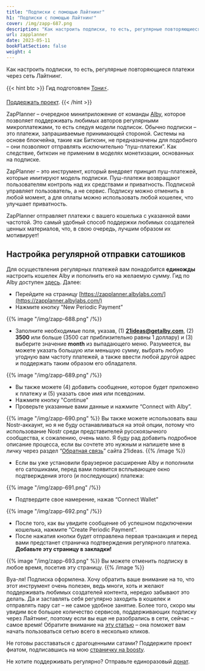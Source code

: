 ```yaml
---
title: "Подписки с помощью Лайтнинг"
h1: "Подписки с помощью Лайтнинг"
cover: /img/zapp-687.png
description: "Как настроить подписки, то есть, регулярные повторяющиеся платежи через сеть Лайтнинг."
url: zapplanner
date: 2023-05-11
bookFlatSection: false
weight: 4
---
```


Как настроить подписки, то есть, регулярные повторяющиеся платежи через сеть Лайтнинг.

{{< hint btc >}}
Гид подготовлен [Тони⚡️](https://snort.social/p/npub10awzknjg5r5lajnr53438ndcyjylgqsrnrtq5grs495v42qc6awsj45ys7). 

[Поддержать проект](/contribute).
{{< /hint >}}

ZapPlanner – очередное миниприложение от команды [Alby](/alby-i-nostr), которое позволяет поддерживать любимых авторов регулярными микроплатежами, то есть следуя модели подписок. Обычно подписки – это платежи, запрашиваемые принимающей стороной. Системы на основе блокчейна, такие как Биткоин, не предназначены для подобного – они позволяют отправлять исключительно “пуш-платежи”. Как следствие, биткоин не применим в моделях монетизации, основанных на подписке.

ZapPlanner – это инструмент, который внедряет принцип пуш-платежей, которые имитируют модель подписки. Пуш-платежи возвращают пользователям контроль над их средствами и приватность. Подпиской управляет пользователь, а не сервис. Подписку можно отменить в любой момент, а для оплаты можно использовать любой кошелек, что улучшает приватность.

ZapPlanner отправляет платежи с вашего кошелька с указанной вами частотой. Это самый удобный способ поддержки любимых создателей ценных материалов, что, в свою очередь, лучшим образом их мотивирует!

## Настройка регулярной отправки сатошиков

Для осуществления регулярных платежей вам понадобится **единожды** настроить кошелек Alby и пополнить его на желаемую сумму. Гид по Alby доступен [здесь](/alby-i-nostr). Далее:

- Перейдите на страницу [https://zapplanner.albylabs.com/](https://zapplanner.albylabs.com/)
- Нажмите кнопку "New Periodic Payment”

{{% image "/img/zapp-688.png" /%}}

- Заполните необходимые поля, указав, (1) **21ideas@getalby.com**, (2) **3500** или больше (3500 сат приблизительно равны 1 доллару) и (3) выберите значение **month** из выпадающего меню. Разумеется, вы можете указать большую или меньшую сумму, выбрать любую угодную вам частоту платежей, а также ввести любой другой адрес и поддержать таким образом его обладателя.

{{% image "/img/zapp-689.png" /%}}

- Вы также можете (4) добавить сообщение, которое будет приложено к платежу и (5) указать свое имя или псевдоним.
- Нажмите кнопку "Continue"
- Проверьте указанные вами данные и нажмите “Connect with Alby”.

{{% image "/img/zapp-690.png" %}}
Вы также можете использовать ваш Nostr-аккаунт, но я не буду останавливаться на этой опции, потому что использование Nostr среди представителей русскоязычного сообщества, к сожалению, очень мало. Я буду рад добавить подробное описание процесса, если вы сочтете это нужным и напишете мне в личку через раздел “[Обратная связь](/feedback)” сайта 21ideas.
{{% /image %}}

- Если вы уже установили браузерное расширение Alby и пополнили его сатошиками, перед вами появится всплывающее окно подтверждения этого (и последующих) платежа:

{{% image "/img/zapp-691.png" /%}}

- Подтвердите свое намерение, нажав “Connect Wallet”

{{% image "/img/zapp-692.png" /%}}

- После того, как вы увидите сообщение об успешном подключении кошелька, нажмите “Create Periodic Payment”.
- После нажатия кнопки будет отправлена первая транзакция и перед вами предстанет страничка подтверждения регулярного платежа. **Добавьте эту страницу в закладки!**

{{% image "/img/zapp-693.png" %}}
Вы можете отменить подписку в любое время, посетив эту страницу.
{{% /image %}}

Вуа-ля! Подписка оформлена. Хочу обратить ваше внимание на то, что этот инструмент очень полезен, ведь многи, хоть и желают поддерживать любимых создателей контента, нередко забывают это делать. Да и заставлять себя регулярно заходить в кошелек и отправлять пару сат – не самое удобное занятие. Более того, скоро мы увидим все большее количество сервисов, поддерживающих подписку через Лайтнинг, поэтому если вы еще не разобрались в сети, сейчас – самое время! Обратите внимание на [эту статью](/chto-takoe-laitning) – она поможет вам начать пользоваться сетью всего в несколько кликов.

Не готовы расставаться с драгоценными сатами? Поддержите проект фиатом, подписавшись на мою [страничку на boosty](https://boosty.to/21ideas/donate).

Не хотите поддерживать регулярно? Отправьте единоразовый [донат](/contribute).
